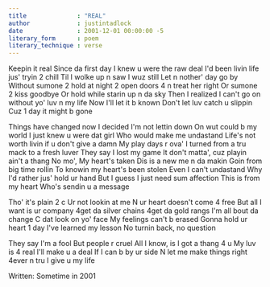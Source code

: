 ```yaml
---
title              : "REAL"
author             : justintadlock
date               : 2001-12-01 00:00:00 -5
literary_form      : poem
literary_technique : verse
---
```


Keepin it real
Since da first day I knew u were the raw deal
I'd been livin life jus' tryin 2 chill
Til I wolke up n saw I wuz still
Let n nother' day go by
Without sumone 2 hold at night
2 open doors 4 n treat her right
Or sumone 2 kiss goodbye
Or hold while starin up n da sky
Then I realized
I can't go on without yo' luv n my life
Now I'll let it b known
Don't let luv catch u slippin
Cuz 1 day it might b gone

Things have changed now
I decided I'm not lettin down
On wut could b my world
I just knew u were dat girl
Who would make me undastand
Life's not worth livin if u don't give a damn
My play days r ova'
I turned from a tru mack to a fresh luver
They say I lost my game
It don't matta', cuz playin ain't a thang
No mo', My heart's taken
Dis is a new me n da makin
Goin from big time rollin
To knowin my heart's been stolen
Even I can't undastand
Why I'd rather jus' hold ur hand
But I guess I just need sum affection
This is from my heart
Who's sendin u a message

Tho' it's plain 2 c
Ur not lookin at me
N ur heart doesn't come 4 free
But all I want is ur company
4get da silver chains
4get da gold rangs
I'm all bout da change
C dat look on yo' face
My feelings can't b erased
Gonna hold ur heart 1 day
I've learned my lesson
No turnin back, no question

They say I'm a fool
But people r cruel
All I know, is I got a thang 4 u
My luv is 4 real
I'll make u a deal
If I can b by ur side
N let me make things right
4ever n tru
I give u my life

Written: Sometime in 2001
